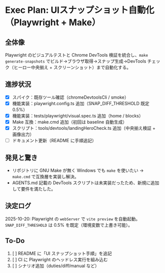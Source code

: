 # Exec Plan: UIスナップショット自動化（Playwright + Make）

## 全体像

Playwright のビジュアルテストと Chrome DevTools 検証を統合し、`make generate-snapshots` でビルド→ブラウザ取得→スナップ生成→DevTools チェック（ヒーロー中央揃え + スクリーンショット）まで自動化する。

## 進捗状況

- [x] スパイク：既存ツール確認（chromeDevtoolsCli / smoke）
- [x] 機能実装：playwright.config.ts 追加（SNAP_DIFF_THRESHOLD 既定 0.5%）
- [x] 機能実装：tests/playwright/visual.spec.ts 追加（home / blocks）
- [x] Make 互換：make.cmd 追加（初回は baseline 自動生成）
- [x] スクリプト：tools/devtools/landingHeroCheck.ts 追加（中央揃え検証 + 画像出力）
- [ ] ドキュメント更新（README に手順追記）

## 発見と驚き

- リポジトリに GNU Make が無く Windows でも `make` を使いたい → `make.cmd` で互換層を実装し解決。
- AGENTS.md 記載の DevTools スクリプトは未実装だったため、新規に追加して要件を満たした。

## 決定ログ

2025-10-20: Playwright の `webServer` で `vite preview` を自動起動。`SNAP_DIFF_THRESHOLD` は 0.5% を既定（環境変数で上書き可能）。

## To-Do

1. [ ] README に「UI スナップショット手順」を追記
2. [ ] CI に Playwright のヘッドレス実行を組み込む
3. [ ] シナリオ追加（duties/diff/manual など）

